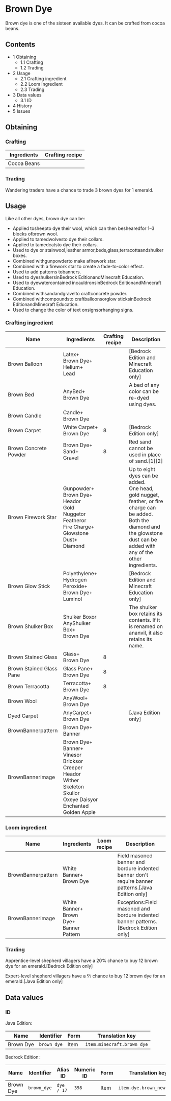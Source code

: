 # Brown Dye
Brown dye is one of the sixteen available dyes. It can be crafted from cocoa beans.

## Contents
- 1 Obtaining
	- 1.1 Crafting
	- 1.2 Trading
- 2 Usage
	- 2.1 Crafting ingredient
	- 2.2 Loom ingredient
	- 2.3 Trading
- 3 Data values
	- 3.1 ID
- 4 History
- 5 Issues

## Obtaining
### Crafting
| Ingredients | Crafting recipe |
|-------------|-----------------|
| Cocoa Beans |                 |

### Trading
Wandering traders have a chance to trade 3 brown dyes for 1 emerald.

## Usage
Like all other dyes, brown dye can be:

- Applied tosheepto dye their wool, which can then beshearedfor 1–3 blocks ofbrown wool.
- Applied to tamedwolvesto dye their collars.
- Applied to tamedcatsto dye their collars.
- Used to dye or stainwool,leather armor,beds,glass,terracottaandshulker boxes.
- Combined withgunpowderto make afirework star.
- Combined with a firework star to create a fade-to-color effect.
- Used to add patterns tobanners.
- Used to dyeshulkersinBedrock EditionandMinecraft Education.
- Used to dyewatercontained incauldronsinBedrock EditionandMinecraft Education.
- Combined withsandandgravelto craftconcrete powder.
- Combined withcompoundsto craftballoonsorglow sticksinBedrock EditionandMinecraft Education.
- Used to change the color of text onsignsorhanging signs.

### Crafting ingredient
| Name                     | Ingredients                                                                                                                                 | Crafting recipe | Description                                                                                                                                                                                 |
|--------------------------|---------------------------------------------------------------------------------------------------------------------------------------------|-----------------|---------------------------------------------------------------------------------------------------------------------------------------------------------------------------------------------|
| Brown Balloon            | Latex+<br/>Brown Dye+<br/>Helium+<br/>Lead                                                                                                  |                 | ‌[Bedrock Edition and Minecraft Education  only]                                                                                                                                            |
| Brown Bed                | AnyBed+<br/>Brown Dye                                                                                                                       |                 | A bed of any color can be re-dyed using dyes.                                                                                                                                               |
| Brown Candle             | Candle+<br/>Brown Dye                                                                                                                       |                 |                                                                                                                                                                                             |
| Brown Carpet             | White Carpet+<br/>Brown Dye                                                                                                                 | 8               | ‌[Bedrock Edition  only]                                                                                                                                                                    |
| Brown Concrete Powder    | Brown Dye+<br/>Sand+<br/>Gravel                                                                                                             | 8               | Red sand cannot be used in place of sand.[1][2]                                                                                                                                             |
| Brown Firework Star      | Gunpowder+<br/>Brown Dye+<br/>Heador<br/>Gold Nuggetor<br/>Featheror<br/>Fire Charge+<br/>Glowstone Dust+<br/>Diamond                       |                 | Up to eight dyes can be added.<br/>One head, gold nugget, feather, or fire charge can be added.<br/>Both the diamond and the glowstone dust can be added with any of the other ingredients. |
| Brown Glow Stick         | Polyethylene+<br/>Hydrogen Peroxide+<br/>Brown Dye+<br/>Luminol                                                                             |                 | ‌[Bedrock Edition and Minecraft Education  only]                                                                                                                                            |
| Brown Shulker Box        | Shulker Boxor<br/>AnyShulker Box+<br/>Brown Dye                                                                                             |                 | The shulker box retains its contents. If it is renamed on ananvil, it also retains its name.                                                                                                |
| Brown Stained Glass      | Glass+<br/>Brown Dye                                                                                                                        | 8               |                                                                                                                                                                                             |
| Brown Stained Glass Pane | Glass Pane+<br/>Brown Dye                                                                                                                   | 8               |                                                                                                                                                                                             |
| Brown Terracotta         | Terracotta+<br/>Brown Dye                                                                                                                   | 8               |                                                                                                                                                                                             |
| Brown Wool               | AnyWool+<br/>Brown Dye                                                                                                                      |                 |                                                                                                                                                                                             |
| Dyed Carpet              | AnyCarpet+<br/>Brown Dye                                                                                                                    |                 | ‌[Java Edition  only]                                                                                                                                                                       |
| BrownBannerpattern       | Brown Dye+<br/>Banner                                                                                                                       |                 |                                                                                                                                                                                             |
| BrownBannerimage         | Brown Dye+<br/>Banner+<br/>Vinesor<br/>Bricksor<br/>Creeper Heador<br/>Wither Skeleton Skullor<br/>Oxeye Daisyor<br/>Enchanted Golden Apple |                 |                                                                                                                                                                                             |

### Loom ingredient
| Name               | Ingredients                                     | Loom recipe | Description                                                                                          |
|--------------------|-------------------------------------------------|-------------|------------------------------------------------------------------------------------------------------|
| BrownBannerpattern | White Banner+<br/>Brown Dye                     |             | Field masoned banner and bordure indented banner don't require banner patterns.‌[Java Edition  only] |
| BrownBannerimage   | White Banner+<br/>Brown Dye+<br/>Banner Pattern |             | Exceptions:Field masoned and bordure indented banner patterns.‌[Bedrock Edition  only]<br/>          |

### Trading
Apprentice-level shepherd villagers have a 20% chance to buy 12 brown dye for an emerald.‌[Bedrock Edition  only]

Expert-level shepherd villagers have a 2⁄7 chance to buy 12 brown dye for an emerald.‌[Java Edition  only]

## Data values
### ID
Java Edition:

| Name      | Identifier  | Form | Translation key            |
|-----------|-------------|------|----------------------------|
| Brown Dye | `brown_dye` | Item | `item.minecraft.brown_dye` |

Bedrock Edition:

| Name      | Identifier  | Alias ID   | Numeric ID | Form | Translation key           |
|-----------|-------------|------------|------------|------|---------------------------|
| Brown Dye | `brown_dye` | `dye / 17` | `398`      | Item | `item.dye.brown_new.name` |


